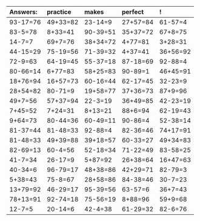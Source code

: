 | Answers: | practice | makes | perfect | ! |
| :--- | :--- | :--- | :--- | :--- |
| 93-17=76 | 49+33=82 | 23-14=9 | 27+57=84 | 61-57=4 | 
| 83-5=78 | 8+33=41 | 90-39=51 | 35+37=72 | 67+8=75 | 
| 14-7=7 | 69+7=76 | 38+34=72 | 4+77=81 | 3+28=31 | 
| 44-15=29 | 75-19=56 | 71-39=32 | 4+37=41 | 36+56=92 | 
| 72-9=63 | 64-19=45 | 55-37=18 | 87-18=69 | 92-88=4 | 
| 80-66=14 | 6+77=83 | 58+25=83 | 90-89=1 | 46+45=91 | 
| 18+76=94 | 16+57=73 | 60-16=44 | 62-17=45 | 32-23=9 | 
| 28+54=82 | 80-71=9 | 19+58=77 | 37+36=73 | 87+9=96 | 
| 49+7=56 | 57+37=94 | 22-3=19 | 36+49=85 | 42-23=19 | 
| 7+45=52 | 7+24=31 | 8+13=21 | 88+6=94 | 62-19=43 | 
| 9+64=73 | 80-44=36 | 60-49=11 | 90-86=4 | 52-38=14 | 
| 81-37=44 | 81-48=33 | 92-88=4 | 82-36=46 | 74+17=91 | 
| 81-48=33 | 49+39=88 | 39+18=57 | 60-33=27 | 49+34=83 | 
| 82-69=13 | 60-4=56 | 52-18=34 | 71-22=49 | 83-58=25 | 
| 41-7=34 | 26-17=9 | 5+87=92 | 26+38=64 | 16+47=63 | 
| 40-34=6 | 96-79=17 | 48+38=86 | 42+29=71 | 82-79=3 | 
| 5+38=43 | 75-8=67 | 28+58=86 | 84-38=46 | 30-7=23 | 
| 13+79=92 | 46-29=17 | 95-39=56 | 63-57=6 | 36+7=43 | 
| 78+13=91 | 92-74=18 | 75-56=19 | 8+88=96 | 59+9=68 | 
| 12-7=5 | 20-14=6 | 42-4=38 | 61-29=32 | 82-6=76 | 
